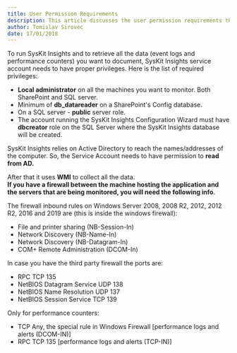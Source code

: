 ```yaml
---
title: User Permission Requirements
description: This article discusses the user permission requirements that are necessary in order to successfully use SysKit Insights.
author: Tomislav Sirovec
date: 17/01/2018
---
```


To run SysKit Insights and to retrieve all the data (event logs and performance counters) you want to document, SysKit Insights service account needs to have proper privileges. Here is the list of required privileges:

* __Local administrator__ on all the machines you want to monitor. Both SharePoint and SQL server.
* Minimum of __db_datareader__ on a SharePoint's Config database.
* On a SQL server - __public__ server role.
* The account running the SysKit Insights Configuration Wizard must have __dbcreator__ role on the SQL Server where the SysKit Insights database will be created.

SysKit Insights relies on Active Directory to reach the names/addresses of the computer. So, the Service Account needs to have permission to __read from AD.__  

After that it uses __WMI__ to collect all the data.  
__If you have a firewall between the machine hosting the application and the servers that are being monitored, you will need the following info__.

The firewall inbound rules on Windows Server 2008, 2008 R2, 2012, 2012 R2, 2016 and 2019 are (this is inside the windows firewall):

* File and printer sharing (NB-Session-In)
* Network Discovery (NB-Name-In)
* Network Discovery (NB-Datagram-In)
* COM+ Remote Administration (DCOM-In)

In case you have the third party firewall the ports are:

* RPC TCP 135
* NetBIOS Datagram Service UDP 138
* NetBIOS Name Resolution UDP 137
* NetBIOS Session Service TCP 139

Only for performance counters:

* TCP Any, the special rule in Windows Firewall [performance logs and alerts (DCOM-IN)]
* RPC TCP 135 [performance logs and alerts (TCP-IN)]
